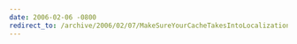 ```yaml
---
date: 2006-02-06 -0800
redirect_to: /archive/2006/02/07/MakeSureYourCacheTakesIntoLocalization.aspx/
---
```


